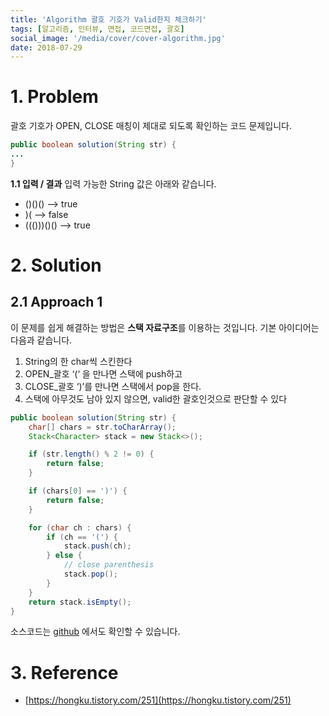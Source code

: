 ```yaml
---
title: 'Algorithm 괄호 기호가 Valid한지 체크하기'
tags: [알고리즘, 인터뷰, 면접, 코드면접, 괄호]
social_image: '/media/cover/cover-algorithm.jpg'
date: 2018-07-29
---
```


# 1. Problem
괄호 기호가 OPEN, CLOSE 매칭이 제대로 되도록 확인하는 코드 문제입니다.

```java
public boolean solution(String str) {
...
}
```

**1.1 입력 / 결과**
입력 가능한 String 값은 아래와 같습니다.

- ()()() —> true
- )( —> false
- ((()))()() —> true

# 2. Solution

## 2.1 Approach 1

이 문제를 쉽게 해결하는 방법은 **스택 자료구조**를 이용하는 것입니다.
기본 아이디어는 다음과 같습니다.

1. String의 한 char씩 스킨한다
1. OPEN\_괄호 ‘(‘ 을 만나면 스택에 push하고
1. CLOSE\_괄호 ‘)’를 만나면 스택에서 pop을 한다.
1. 스택에 아무것도 남아 있지 않으면, valid한 괄호인것으로 판단할 수 있다

```java
public boolean solution(String str) {
    char[] chars = str.toCharArray();
    Stack<Character> stack = new Stack<>();

    if (str.length() % 2 != 0) {
        return false;
    }

    if (chars[0] == ')') {
        return false;
    }

    for (char ch : chars) {
        if (ch == '(') {
            stack.push(ch);
        } else {
            // close parenthesis
            stack.pop();
        }
    }
    return stack.isEmpty();
}
```

소스코드는 [github](https://github.com/kenshin579/tutorials-interview-questions/blob/master/src/main/java/com/google/ValidParenthesis.java) 에서도 확인할 수 있습니다.

# 3. Reference

- [https://hongku.tistory.com/251](https://hongku.tistory.com/251)
